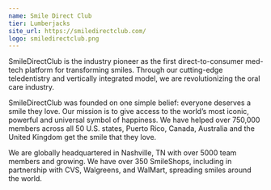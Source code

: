 ```yaml
---
name: Smile Direct Club
tier: Lumberjacks
site_url: https://smiledirectclub.com/
logo: smiledirectclub.png
---
```


SmileDirectClub is the industry pioneer as the first direct-to-consumer med-tech platform for transforming smiles.
Through our cutting-edge teledentistry and vertically integrated model, we are revolutionizing the oral care industry.

SmileDirectClub was founded on one simple belief: everyone deserves a smile they love.
Our mission is to give access to the world’s most iconic, powerful and universal symbol of happiness.
We have helped over 750,000 members across all 50 U.S.
states, Puerto Rico, Canada, Australia and the United Kingdom get the smile that they love.

We are globally headquartered in Nashville, TN with over 5000 team members and growing.
We have over 350 SmileShops, including in partnership with CVS, Walgreens, and WalMart, spreading smiles around the world.
